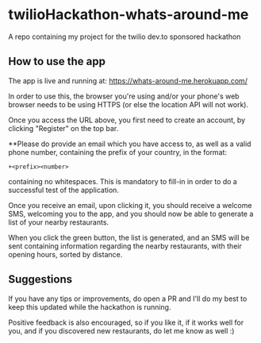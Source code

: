 # twilioHackathon-whats-around-me
A repo containing my project for the twilio dev.to sponsored hackathon

## How to use the app

The app is live and running at: 
https://whats-around-me.herokuapp.com/

In order to use this, the browser you're using and/or your phone's web browser needs to be using HTTPS (or else the location API will not work).

Once you access the URL above, you first need to create an account, by clicking "Register" on the top bar.

**Please do provide an email which you have access to, as well as a valid phone number, containing the prefix of your country, in the format:

`+<prefix><number>`

containing no whitespaces. This is mandatory to fill-in in order to do a successful test of the application.

Once you receive an email, upon clicking it, you should receive a welcome SMS, welcoming you to the app, and you should now be able to generate a list of your nearby restaurants.

When you click the green button, the list is generated, and an SMS will be sent containing information regarding the nearby restaurants, with their opening hours, sorted by distance.

## Suggestions

If you have any tips or improvements, do open a PR and I'll do my best to keep this updated while the hackathon is running.

Positive feedback is also encouraged, so if you like it, if it works well for you, and if you discovered new restaurants, do let me know as well :)

